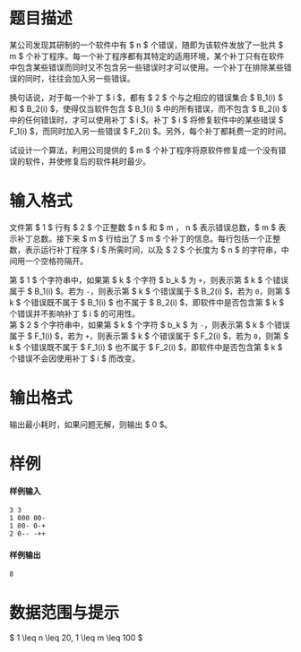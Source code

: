 
# 题目描述

某公司发现其研制的一个软件中有 $ n $ 个错误，随即为该软件发放了一批共 $ m $ 个补丁程序。每一个补丁程序都有其特定的适用环境，某个补丁只有在软件中包含某些错误而同时又不包含另一些错误时才可以使用。一个补丁在排除某些错误的同时，往往会加入另一些错误。

换句话说，对于每一个补丁 $ i $，都有 $ 2 $ 个与之相应的错误集合 $ B_1(i) $ 和 $ B_2(i) $，使得仅当软件包含 $ B_1(i) $ 中的所有错误，而不包含 $ B_2(i) $ 中的任何错误时，才可以使用补丁 $ i $。补丁 $ i $ 将修复软件中的某些错误 $ F_1(i) $，而同时加入另一些错误 $ F_2(i) $。另外，每个补丁都耗费一定的时间。

试设计一个算法，利用公司提供的 $ m $ 个补丁程序将原软件修复成一个没有错误的软件，并使修复后的软件耗时最少。

# 输入格式

文件第 $ 1 $ 行有 $ 2 $ 个正整数 $ n $ 和 $ m $，$ n $ 表示错误总数，$ m $ 表示补丁总数。接下来 $ m $ 行给出了 $ m $ 个补丁的信息。每行包括一个正整数，表示运行补丁程序 $ i $ 所需时间，以及 $ 2 $ 个长度为 $ n $ 的字符串，中间用一个空格符隔开。

第 $ 1 $ 个字符串中，如果第 $ k $ 个字符 $ b_k $ 为 `+`，则表示第 $ k $ 个错误属于 $ B_1(i) $。若为 `-`，则表示第 $ k $ 个错误属于 $ B_2(i) $，若为 `0`，则第 $ k $ 个错误既不属于 $ B_1(i) $ 也不属于 $ B_2(i) $，即软件中是否包含第 $ k $ 个错误并不影响补丁 $ i $ 的可用性。  
第 $ 2 $ 个字符串中，如果第 $ k $ 个字符 $ b_k $ 为 `-`，则表示第 $ k $ 个错误属于 $ F_1(i) $，若为 `+`，则表示第 $ k $ 个错误属于 $ F_2(i) $，若为 `0`，则第 $ k $ 个错误既不属于 $ F_1(i) $ 也不属于 $ F_2(i) $，即软件中是否包含第 $ k $ 个错误不会因使用补丁 $ i $ 而改变。

# 输出格式

输出最小耗时，如果问题无解，则输出 $ 0 $。

# 样例

#### 样例输入
```plain
3 3
1 000 00-
1 00- 0-+
2 0-- -++
```

#### 样例输出
```plain
8
```

# 数据范围与提示

$ 1 \leq n \leq 20, 1 \leq m \leq 100 $

